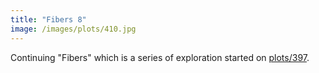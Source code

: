 ```yaml
---
title: "Fibers 8"
image: /images/plots/410.jpg
---
```


Continuing "Fibers" which is a series of exploration started on [plots/397](/plots/397).
